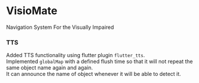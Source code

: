 # VisioMate

Navigation System For the Visually Impaired

### TTS
Added TTS functionality using flutter plugin `flutter_tts`.</br>
Implemented `globalMap` with a defined flush time so that it will not repeat the same object name again and again.</br>
It can announce the name of object whenever it will be able to detect it.